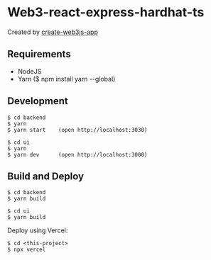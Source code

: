 # Web3-react-express-hardhat-ts

Created by [create-web3js-app](https://github.com/coddx-hq/create-web3js-app)

## Requirements

- NodeJS
- Yarn ($ npm install yarn --global)

## Development

```
$ cd backend
$ yarn
$ yarn start    (open http://localhost:3030)

$ cd ui
$ yarn
$ yarn dev      (open http://localhost:3000)
```

## Build and Deploy

```
$ cd backend
$ yarn build

$ cd ui
$ yarn build
```

Deploy using Vercel:
```
$ cd <this-project>
$ npx vercel
```

